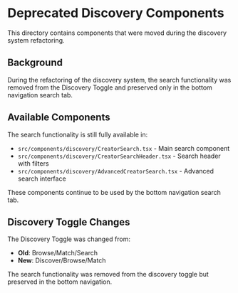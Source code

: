 # Deprecated Discovery Components

This directory contains components that were moved during the discovery system refactoring.

## Background

During the refactoring of the discovery system, the search functionality was removed from the Discovery Toggle and preserved only in the bottom navigation search tab.

## Available Components

The search functionality is still fully available in:
- `src/components/discovery/CreatorSearch.tsx` - Main search component
- `src/components/discovery/CreatorSearchHeader.tsx` - Search header with filters
- `src/components/discovery/AdvancedCreatorSearch.tsx` - Advanced search interface

These components continue to be used by the bottom navigation search tab.

## Discovery Toggle Changes

The Discovery Toggle was changed from:
- **Old**: Browse/Match/Search
- **New**: Discover/Browse/Match

The search functionality was removed from the discovery toggle but preserved in the bottom navigation.
